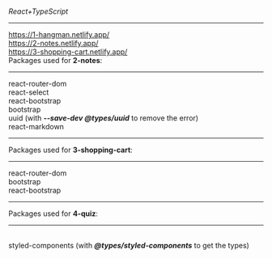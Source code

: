 <br><i>React+TypeScript</i><hr>

https://1-hangman.netlify.app/
<br>https://2-notes.netlify.app/
<br>https://3-shopping-cart.netlify.app/
<br>
Packages used for <b>2-notes</b>:<hr>
 react-router-dom
<br> react-select
<br> react-bootstrap
<br> bootstrap
<br> uuid (with <i><b>--save-dev @types/uuid</b></i> to remove the error)
<br> react-markdown

<hr>Packages used for <b>3-shopping-cart</b>:<hr>
 react-router-dom
<br> bootstrap
<br> react-bootstrap

<hr>Packages used for <b>4-quiz</b>:<hr>

<br> styled-components (with <i><b>@types/styled-components</b></i> to get the types)
